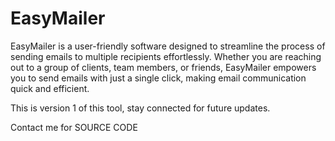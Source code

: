 # EasyMailer
EasyMailer is a user-friendly software designed to streamline the process of sending emails to multiple recipients effortlessly. Whether you are reaching out to a group of clients, team members, or friends, EasyMailer empowers you to send emails with just a single click, making email communication quick and efficient.

This is version 1 of this tool, stay connected for future updates.

Contact me for SOURCE CODE
